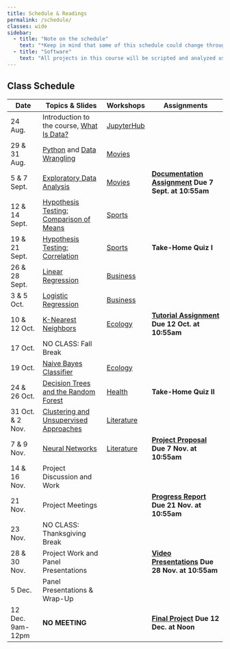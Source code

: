 ```yaml
---
title: Schedule & Readings
permalink: /schedule/
classes: wide
sidebar:
  - title: "Note on the schedule"
    text: "*Keep in mind that some of this schedule could change throughout the semester. However, if anything changes I'll update this page, and I'll be sure to give you plenty of advance notice.*"
  - title: "Software"
    text: "All projects in this course will be scripted and analyzed using Python, an open source programming language and environment. Specifically, we will be using Jupyter Lab as our programming environment. **No previous experience with Python, statistical software packages, or computer programming is required.**"
---
```


## Class Schedule

Date|Topics & Slides|Workshops|Assignments
--|---|---|---
24 Aug.|Introduction to the course, [What Is Data?](/CIS241/slides/whatisdata)|[JupyterHub](/CIS241/jupyterhub)|
29 & 31 Aug.|[Python](/CIS241/slides/pythonbasics) and [Data Wrangling](/CIS241/slides/wrangling)|[Movies](/CIS241/resources/01_movies1.ipynb)|
5 & 7 Sept.|[Exploratory Data Analysis](/CIS241/slides/eda)|[Movies](/CIS241/resources/01_movies2.ipynb)|**[Documentation Assignment](/CIS241/assignments/documentation) Due 7 Sept. at 10:55am**
12 & 14 Sept.|[Hypothesis Testing: Comparison of Means](/CIS241/slides/hypothesis)|[Sports](/CIS241/resources/02_tennis1.ipynb)|
19 & 21 Sept.|[Hypothesis Testing: Correlation](/CIS241/slides/correlation)|[Sports](/CIS241/resources/02_tennis2.ipynb)|**Take-Home Quiz I**
26 & 28 Sept.|[Linear Regression](/CIS241/slides/regression)|[Business](/CIS241/resources/03_airbnb1.ipynb)|
3 & 5 Oct.|[Logistic Regression](/CIS241/slides/logit)|[Business](/CIS241/resources/03_airbnb2.ipynb)
10 & 12 Oct.|[K-Nearest Neighbors](/CIS241/slides/knn)|[Ecology](/CIS241/resources/04_trees1.ipynb)|**[Tutorial Assignment](/CIS241/assignments/tutorial/) Due 12 Oct. at 10:55am**
17 Oct.|NO CLASS: Fall Break
19 Oct.|[Naive Bayes Classifier](/CIS241/slides/naivebayes)|[Ecology](/CIS241/resources/04_trees2.ipynb)|
24 & 26 Oct.|[Decision Trees and the Random Forest](/CIS241/slides/randomforest)|[Health](/CIS241/resources/05_health2.ipynb)|**Take-Home Quiz II**
31 Oct. & 2 Nov.|[Clustering and Unsupervised Approaches](/CIS241/slides/clustering)|[Literature](/CIS241/resources/06_lit1.ipynb)
7 & 9 Nov.|[Neural Networks](/CIS241/slides/neuralnetworks)|[Literature](/CIS241/resources/06_lit2.ipynb)|**[Project Proposal](/CIS241/assignments/project-proposal/) Due 7 Nov. at 10:55am**
14 & 16 Nov.|Project Discussion and Work
21 Nov.|Project Meetings||**[Progress Report](/CIS241/assignments/progress-report) Due 21 Nov. at 10:55am**
23 Nov.|NO CLASS: Thanksgiving Break
28 & 30 Nov.|Project Work and Panel Presentations||**[Video Presentations](/CIS241/assignments/presentation/) Due 28 Nov. at 10:55am**
5 Dec.|Panel Presentations & Wrap-Up||
12 Dec. 9am-12pm|**NO MEETING**||**[Final Project](/CIS241/assignments/final-report) Due 12 Dec. at Noon**
